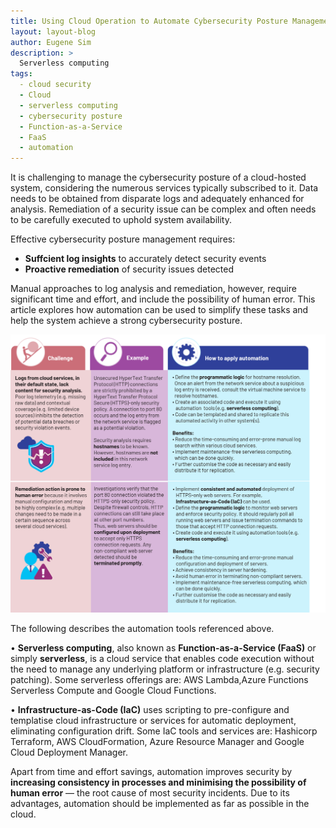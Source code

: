 ```yaml
---
title: Using Cloud Operation to Automate Cybersecurity Posture Management
layout: layout-blog
author: Eugene Sim
description: >
  Serverless computing
tags:
  - cloud security
  - Cloud
  - serverless computing
  - cybersecurity posture
  - Function-as-a-Service
  - FaaS
  - automation
---
```


It is challenging to manage the cybersecurity posture of a cloud-hosted system, considering the numerous services typically subscribed to it. Data needs to be obtained from disparate logs and adequately enhanced for analysis. Remediation of a security issue can be complex and often needs to be carefully executed to uphold system availability.

Effective cybersecurity posture management requires:

- **Suffcient log insights** to accurately detect security events
- **Proactive remediation** of security issues detected

Manual approaches to log analysis and remediation, however, require significant time and effort, and include the possibility of human error. This article explores how automation can be used to simplify these tasks and help the system achieve a strong cybersecurity posture.

![cloud_operation](/assets/img/co_automation.png)

The following describes the automation tools referenced above.

• **Serverless computing**, also known as **Function-as-a-Service (FaaS)** or simply **serverless**, is a cloud service that enables code execution without the need to manage any underlying platform or infrastructure (e.g. security patching). Some serverless offerings are: AWS Lambda,Azure Functions Serverless Compute and Google Cloud Functions.

• **Infrastructure-as-Code (IaC)** uses scripting to pre-configure and templatise cloud infrastructure or services for automatic deployment, eliminating configuration drift. Some IaC tools and services are: Hashicorp Terraform, AWS CloudFormation, Azure Resource Manager and Google Cloud Deployment Manager.

Apart from time and effort savings, automation improves security by **increasing consistency in processes and minimising the possibility of human error** — the root cause of most security incidents. Due to its advantages, automation should be implemented as far as possible in the cloud.
